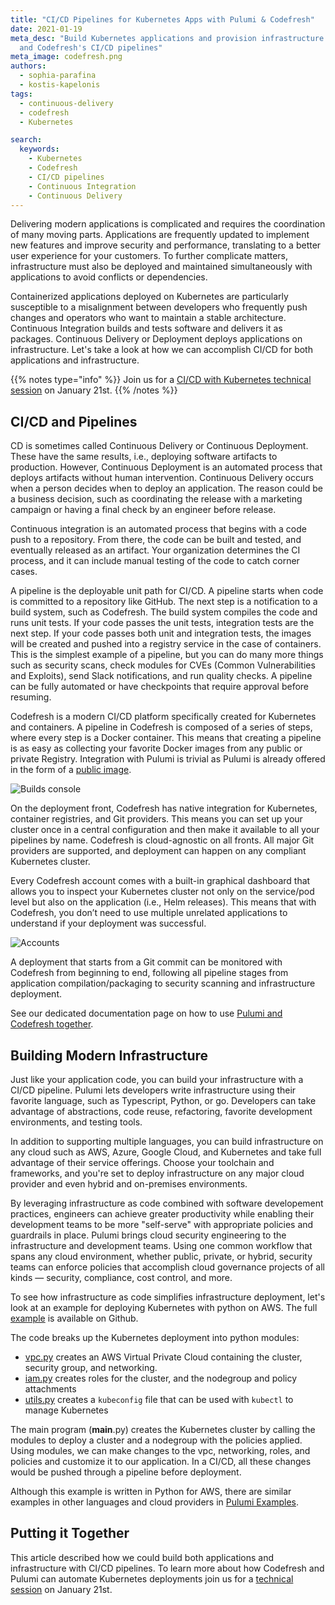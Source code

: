 ```yaml
---
title: "CI/CD Pipelines for Kubernetes Apps with Pulumi & Codefresh"
date: 2021-01-19
meta_desc: "Build Kubernetes applications and provision infrastructure with Pulumi
  and Codefresh's CI/CD pipelines"
meta_image: codefresh.png
authors:
  - sophia-parafina
  - kostis-kapelonis
tags:
  - continuous-delivery
  - codefresh
  - Kubernetes

search:
  keywords:
    - Kubernetes
    - Codefresh
    - CI/CD pipelines
    - Continuous Integration
    - Continuous Delivery
---
```


Delivering modern applications is complicated and requires the coordination of many moving parts. Applications are frequently updated to implement new features and improve security and performance, translating to a better user experience for your customers. To further complicate matters, infrastructure must also be deployed and maintained simultaneously with applications to avoid conflicts or dependencies.

Containerized applications deployed on Kubernetes are particularly susceptible to a misalignment between developers who frequently push changes and operators who want to maintain a stable architecture. Continuous Integration builds and tests software and delivers it as packages. Continuous Delivery or Deployment deploys applications on infrastructure. Let's take a look at how we can accomplish CI/CD for both applications and infrastructure.

{{% notes type="info" %}}
Join us for a [CI/CD with Kubernetes technical session](https://www.pulumi.com/resources/ci-cd-pipelines-for-kubernetes-apps-with-codefresh/) on January 21st.
{{% /notes %}}

<!--more-->

## CI/CD and Pipelines

CD is sometimes called Continuous Delivery or Continuous Deployment. These have the same results, i.e., deploying software artifacts to production. However, Continuous Deployment is an automated process that deploys artifacts without human intervention. Continuous Delivery occurs when a person decides when to deploy an application. The reason could be a business decision, such as coordinating the release with a marketing campaign or having a final check by an engineer before release.

Continuous integration is an automated process that begins with a code push to a repository. From there, the code can be built and tested, and eventually released as an artifact. Your organization determines the CI process, and it can include manual testing of the code to catch corner cases.

A pipeline is the deployable unit path for CI/CD. A pipeline starts when code is committed to a repository like GitHub. The next step is a notification to a build system, such as Codefresh. The build system compiles the code and runs unit tests. If your code passes the unit tests, integration tests are the next step. If your code passes both unit and integration tests, the images will be created and pushed into a registry service in the case of containers. This is the simplest example of a pipeline, but you can do many more things such as security scans, check modules for CVEs (Common Vulnerabilities and Exploits), send Slack notifications, and run quality checks. A pipeline can be fully automated or have checkpoints that require approval before resuming.

Codefresh is a modern CI/CD platform specifically created for Kubernetes and containers. A pipeline in Codefresh is composed of a series of steps, where every step is a Docker container. This means that creating a pipeline is as easy as collecting your favorite Docker images from any public or private Registry. Integration with Pulumi is trivial as Pulumi is already offered in the form of a [public image](https://hub.docker.com/r/pulumi/pulumi).

![Builds console](image2.png)

On the deployment front, Codefresh has native integration for Kubernetes, container registries, and Git providers. This means you can set up your cluster once in a central configuration and then make it available to all your pipelines by name. Codefresh is cloud-agnostic on all fronts. All major Git providers are supported, and deployment can happen on any compliant Kubernetes cluster.

Every Codefresh account comes with a built-in graphical dashboard that allows you to inspect your Kubernetes cluster not only on the service/pod level but also on the application (i.e., Helm releases). This means that with Codefresh, you don’t need to use multiple unrelated applications to understand if your deployment was successful.

![Accounts](image1.png)

A deployment that starts from a Git commit can be monitored with Codefresh from beginning to end, following all pipeline stages from application compilation/packaging to security scanning and infrastructure deployment.

See our dedicated documentation page on how to use [Pulumi and Codefresh together](https://www.pulumi.com/docs/iac/packages-and-automation/continuous-delivery/codefresh/).

## Building Modern Infrastructure

Just like your application code, you can build your infrastructure with a CI/CD pipeline. Pulumi lets developers write infrastructure using their favorite language, such as Typescript, Python, or go.  Developers can take advantage of abstractions, code reuse, refactoring, favorite development environments, and testing tools.

In addition to supporting multiple languages, you can build infrastructure on any cloud such as AWS, Azure, Google Cloud, and Kubernetes and take full advantage of their service offerings. Choose your toolchain and frameworks, and you're set to deploy infrastructure on any major cloud provider and even hybrid and on-premises environments.

By leveraging infrastructure as code combined with software developement practices, engineers can achieve greater productivity while enabling their development teams to be more "self-serve" with appropriate policies and guardrails in place. Pulumi brings cloud security engineering to the infrastructure and development teams. Using one common workflow that spans any cloud environment, whether public, private, or hybrid, security teams can enforce policies that accomplish cloud governance projects of all kinds — security, compliance, cost control, and more.

To see how infrastructure as code simplifies infrastructure deployment, let's look at an example for deploying Kubernetes with python on AWS. The full [example](https://github.com/pulumi/examples/tree/master/aws-py-eks) is available on Github.

The code breaks up the Kubernetes deployment into python modules:

- [vpc.py](https://github.com/pulumi/examples/blob/master/aws-py-eks/vpc.py) creates an AWS Virtual Private Cloud containing the cluster, security group, and networking.
- [iam.py](https://github.com/pulumi/examples/blob/master/aws-py-eks/iam.py) creates roles for the cluster, and the nodegroup and policy attachments
- [utils.py](https://github.com/pulumi/examples/blob/master/aws-py-eks/utils.py) creates a `kubeconfig` file that can be used with `kubectl` to manage Kubernetes

The main program (__main__.py) creates the Kubernetes cluster by calling the modules to deploy a cluster and a nodegroup with the policies applied. Using modules, we can make changes to the vpc, networking, roles, and policies and customize it to our application. In a CI/CD, all these changes would be pushed through a pipeline before deployment.

Although this example is written in Python for AWS, there are similar examples in other languages and cloud providers in [Pulumi Examples](https://github.com/pulumi/examples).

## Putting it Together

This article described how we could build both applications and infrastructure with CI/CD pipelines. To learn more about how Codefresh and Pulumi can automate Kubernetes deployments join us for a [technical session](https://www.pulumi.com/resources/ci-cd-pipelines-for-kubernetes-apps-with-codefresh/) on January 21st.
